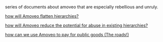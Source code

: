 series of documents about amoveo that are especially rebellious and unruly.

[how will Amoveo flatten hierarchies?](./flat_hierarchy.md)

[how will Amoveo reduce the potential for abuse in existing hierarchies?](./Harvey_Weinstein.md)

[how can we use Amoveo to pay for public goods (The roads!)](./raising_funds.md)


